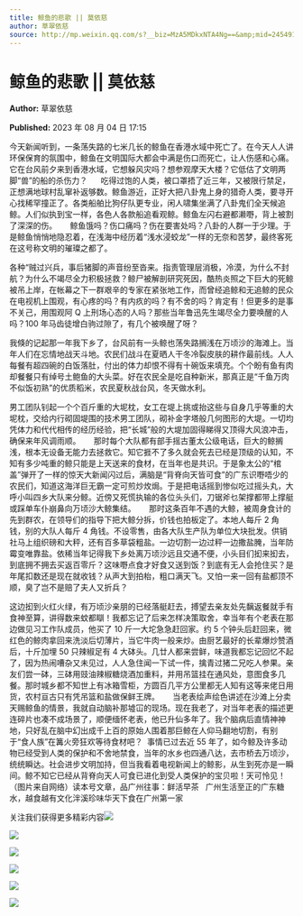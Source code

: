 ```yaml
---
title: 鲸鱼的悲歌 || 莫依慈
author: 草翠依慈
source: http://mp.weixin.qq.com/s?__biz=MzA5MDkxNTA4Ng==&amp;mid=2454913989&amp;idx=1&amp;sn=bc87169a7cf53a4af4672563bf9ad177&amp;chksm=87a3cba4b0d442b28bea79d2c82dda10f9429f49d22876b87021a1339c2011ea0202ff9157d1#rd
---
```


# 鲸鱼的悲歌 || 莫依慈

**Author:** 草翠依慈

**Published:** 2023 年 08 月 04 日 17:15

今天新闻听到，一条荡失路的七米几长的鲸鱼在香港水域中死亡了。在今天人人讲环保保育的氛围中，鲸鱼在文明国际大都会中满是伤口而死亡，让人伤感和心痛。它在台风前夕来到香港水域，它想躲风灾吗？想参观摩天大楼？它低估了文明两脚“兽”的船的杀伤力？      吃得过饱的人类，被口罩捂了近三年，又被限行禁足，正想满地球村乱窜补返够数。鲸鱼游近，正好大把八卦鬼上身的猎奇人类，要寻开心找稀罕撞正了。各类船舶比狗仔队更专业，闲人啸集坐满了八卦鬼们全天候追鲸。人们似执到宝一样，各色人各款船追看观鲸。鲸鱼左闪右避都濑嘢，背上被割了深深的伤。      鲸鱼饿吗？伤口痛吗？伤在要害处吗？八卦的人群一于少理。于是鲸鱼悄悄地隐忍着，在浅海中经历着“浅水浸蛟龙”一样的无奈和苦梦，最终客死在这号称文明的璀璨之都了。

各种“贼过兴兵，事后猪脚的声音纷至沓来。指责管理层消极，冷漠，为什么不封航？为什么不竭尽全力积极拯救？鲸尸被解剖研究死因，酷热炎照之下巨大的死鲸被吊上岸，在帐幕之下一群艰辛的专家在紧张地工作，而曾经追鲸和无追鲸的民众在电视机上围观，有心疼的吗？有内疚的吗？有不舍的吗？肯定有！但更多的是事不关己，用围观阿 Q 上刑场心态的人吗？那些当年鲁迅先生竭尽全力要唤醒的人吗？100 年马齿徒增白驹过隙了，有几个被唤醒了呀？

我倏的记起那一年我下乡了，台风前有一头鲸也荡失路搁浅在万顷沙的海滩上。当年人们在忘情地战天斗地。农民们战斗在夏晒人干冬冷裂皮肤的耕作最前线。人人每餐有超四碗的白饭落肚，付出的体力却恨不得有十碗饭来填充。个个盼有鱼有肉却餐餐只有绰号土鲍鱼的大头菜。好在农民全是吃自种新米，那真正是“千鱼万肉不似饭初熟”的优质稻米，农民夏秋战台风，冬天做水利。

男工团队钊起一个个百斤重的大坭枕，女工在堤上挑或抬这些与自身几乎等重的大坭枕，交给内行砌固堤围的技术男工团队，砌补金字塔般几何图形的大堤。一切均凭体力和代代相传的经历经验，把“长城”般的大堤加固得睇得又顶得大风浪冲击，确保来年风调雨顺。      那时每个大队都有部手摇古董太公级电话，巨大的鲸搁浅，根本无设备无能力去拯救它。知它捱不了多久就会死去已经是顶级的认知，不知有多少吨重的鲸只能是上天送来的食材，在当年也是共识。于是象太公的“棺盖”弹开了一样的惊天大新闻闪过后，满脑是“背脊向天皆可食”的广东识嘢唔少的农民们，知道这海洋巨无霸一定可煎炒炇焗。于是把电话摇到惨似吃过摇头丸，大呼小叫四乡大队来分鲸。近傍又死慌执输的各位头头们，刀锯斧乜架撑都带上撑艇或踩单车仆崩鼻向万顷沙大鲸集结。      那时这条百年不遇的大鲸，被周身食计的先到群农，在领导们的指导下把大鲸分拆，价钱也拍板定了。本地人每斤 2 角钱，别的大队人每斤 4 角钱。不设零售，由各大队生产队为单位大块批发。供销社马上组织磅和大秤，还有百多草袋粗盐。一边切割一边过秤一边撒盐腌，当年防霉变唯靠盐。依稀当年记得我下乡处离万顷沙远且交通不便，小头目们抝来抝去，到底拥不拥去买返百零斤？这味嘢点食才好食又送到饭？到底有无人会抢住买？是年尾扣数还是现在就收钱？从声大到拍枱，粗口满天飞。又怕一来一回有盐都顶不顺，臭了岂不是赔了夫人又折兵？

这边抝到火红火绿，有万顷沙亲朋的已经落艇赶去，搏望去亲友处先黐返餐就手有食神至算，讲得数来蚊都瞓！我都忘记了后来怎样决策取舍，幸当年有个老表在那边做见习工作队成员，他买了 10 斤一大坨急急赶回家。约 5 个钟头后赶回来，微红色的鲸肉拿回来洗淡后切薄片，当它牛肉一般来炒。由厨艺最好的长辈爆炒赞酒后，十斤加埋 50 只辣椒足有 4 大砵头。几廿人都来尝鲜，味道我都忘记回忆不起了，因为热闹嘈杂又未见过，人人急住闻一下试一件，擒青过猪二兄吃人参果。亲友们尝一砵，三砵用豉油辣椒糖烧酒加重料，并用吊篮挂在通风处，意图食多几餐。那时城乡都不知世上有冰箱雪柜，方圆百几平方公里都无人知有这等来佬日用货，农村亘古只有凭吊篮和盐做保鲜王牌。      当老表绘声绘色讲述在沙滩上分卖天赐鲸鱼的情景，我就自动脑补那墟冚的现场。现在我老了，对当年老表的描述更连碎片也凑不成场景了，顺便缅怀老表，他已升仙多年了。我个脑病后直情神神地，只好乱在脑中幻出成千上百的原始人围着那巨鲸在人仰马翻地切割，有别于“食人族”在篝火旁狂欢等待食材吧？  事情已过去近 55 年了，如今鲸及许多动物已经受到人类的保护和不舍地禁食，当年的水乡也四通八达，去市桥去万顷沙，统统瞬达。社会进步文明加持，但当我看着电视新闻上的鲸影，从生到死亦是一瞬间。鲸不知它已经从背脊向天人可食已进化到受人类保护的宝贝啦！天可怜见！（图片来自网络）读本号文章，品广州往事：鲜活早茶   广州生活至正的广东糖水，越食越有文化泮溪珍味华天下食在广州第一家

关注我们获得更多精彩内容![](https://mmbiz.qpic.cn/mmbiz_jpg/PJWG74pLsMbL0V44R78vD7SDqyvJRNJyHH5AwKA0uuJRGOI8clNxhhIHVMriav0Pb5RQYgiaPmrA8JPQCtOGIgJQ/640)

![](https://mmbiz.qpic.cn/mmbiz_jpg/PJWG74pLsMbL0V44R78vD7SDqyvJRNJysMWlHumhTmmpa4qzcg9N8XRP5PCuRoCYR9C0sxx8UzrLtDNrw5ultA/640)

![](https://mmbiz.qpic.cn/mmbiz_gif/PJWG74pLsMYf2b50xFTbTsibmjv5gNVOxZegUj8mrKtpuzCpBAYnQw9duHfIcNnUzicicnGUSv4EWPSTRAPvV9g3w/640?wx_fmt=gif&wxfrom=5&wx_lazy=1)

![](https://mmbiz.qpic.cn/mmbiz_gif/PJWG74pLsMZX0BKcLeBUb1nicgI15AfMRowP8gXVMMjhZKcBJEv3c5ictEuf7ZJq3XnRib1cL9tgSvC69iaHkiaWEfw/640?wx_fmt=gif)

![](https://mmbiz.qpic.cn/mmbiz_png/Ljib4So7yuWjq3BUSQFTxvalhN2hje23W2KZibSJdoVjPkyibQtFI5GVvNy537jqFuP3t2ljdJAntFFJabu7X81SQ/640?wx_fmt=png&wxfrom=5&wx_lazy=1&wx_co=1)

![](https://mmbiz.qpic.cn/mmbiz_jpg/PJWG74pLsMYMez6bqSIO4lKOEsB7c6U7eHhoY4SicReWWTN6qSpBpQM12QdR3V2dykJJLtPibCWacSZR29EibXqpQ/640?wx_fmt=jpeg&wxfrom=5&wx_lazy=1&wx_co=1)

